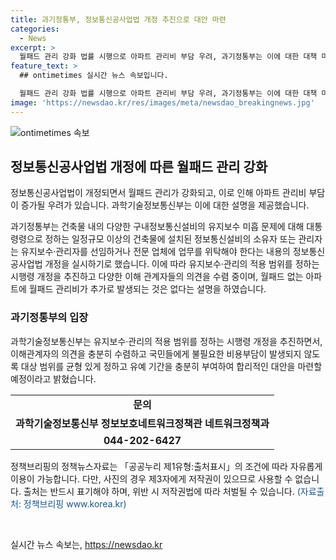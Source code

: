 ```yaml
---
title: 과기정통부, 정보통신공사업법 개정 추진으로 대안 마련
categories:
  - News
excerpt: >
  월패드 관리 강화 법률 시행으로 아파트 관리비 부담 우려, 과기정통부는 이에 대한 대책 마련 중. 해결책으로는 유지보수·관리의 적용 범위를 정하는 시행령 개정 추진 중이며, 다양한 이해관계자들의 의견을 수렴하고 있다. 월패드 없는 아파트에 추가비 부담은 없으며, 다른 설비에 대한 관리비도 최소화될 예정. 국민들에게 부담이 되지 않도록 합리적인 대안 마련 예정.
feature_text: >
  ## ontimetimes 실시간 뉴스 속보입니다.

  월패드 관리 강화 법률 시행으로 아파트 관리비 부담 우려, 과기정통부는 이에 대한 대책 마련 중. 해결책으로는 유지보수·관리의 적용 범위를 정하는 시행령 개정 추진 중이며, 다양한 이해관계자들의 의견을 수렴하고 있다. 월패드 없는 아파트에 추가비 부담은 없으며, 다른 설비에 대한 관리비도 최소화될 예정. 국민들에게 부담이 되지 않도록 합리적인 대안 마련 예정.
image: 'https://newsdao.kr/res/images/meta/newsdao_breakingnews.jpg'
---
```


<p><img src="https://newsdao.kr/res/images/meta/newsdao_breakingnews.jpg" alt="ontimetimes 속보" /></p>

<h2 data-ke-size="size26">정보통신공사업법 개정에 따른 월패드 관리 강화</h2>

<p>정보통신공사업법이 개정되면서 월패드 관리가 강화되고, 이로 인해 아파트 관리비 부담이 증가될 우려가 있습니다. 과학기술정보통신부는 이에 대한 설명을 제공했습니다.</p>

<p data-ke-size="size16">과기정통부는 건축물 내의 다양한 구내정보통신설비의 유지보수 미흡 문제에 대해 대통령령으로 정하는 일정규모 이상의 건축물에 설치된 정보통신설비의 소유자 또는 관리자는 유지보수·관리자를 선임하거나 전문 업체에 업무를 위탁해야 한다는 내용의 정보통신공사업법 개정을 실시하기로 했습니다. 이에 따라 유지보수·관리의 적용 범위를 정하는 시행령 개정을 추진하고 다양한 이해 관계자들의 의견을 수렴 중이며, 월패드 없는 아파트에 월패드 관리비가 추가로 발생되는 것은 없다는 설명을 하였습니다.</p>

<h3>과기정통부의 입장</h3>

<p>과학기술정보통신부는 유지보수·관리의 적용 범위를 정하는 시행령 개정을 추진하면서, 이해관계자의 의견을 충분히 수렴하고 국민들에게 불필요한 비용부담이 발생되지 않도록 대상 범위를 균형 있게 정하고 유예 기간을 충분히 부여하여 합리적인 대안을 마련할 예정이라고 밝혔습니다.</p>

<table>
  <tr>
    <td style="text-align: center; height: 17px;"><b>문의</b></td>
  </tr>
  <tr>
    <td style="text-align: center; height: 17px;"><b>과학기술정보통신부 정보보호네트워크정책관 네트워크정책과</b></td>
  </tr>
  <tr>
    <td style="text-align: center; height: 17px;"><b>044-202-6427</b></td>
  </tr>
</table>

<p>정책브리핑의 정책뉴스자료는 「공공누리 제1유형:출처표시」의 조건에 따라 자유롭게 이용이 가능합니다. 다만, 사진의 경우 제3자에게 저작권이 있으므로 사용할 수 없습니다. 출처는 반드시 표기해야 하며, 위반 시 저작권법에 따라 처벌될 수 있습니다. <span style="color: #1a5490;">(자료출처: 정책브리핑 www.korea.kr)</span></p>

<p data-ke-size="size16">&nbsp;</p>
실시간 뉴스 속보는, <a href="https://newsdao.kr" rel="dofollow">https://newsdao.kr</a>


